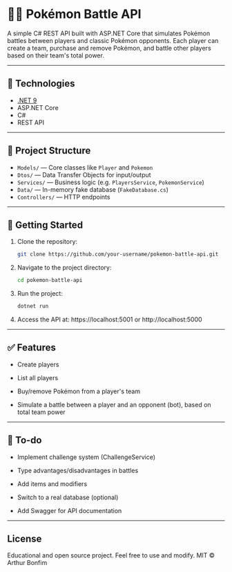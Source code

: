 # 🐱‍👤 Pokémon Battle API

A simple C# REST API built with ASP.NET Core that simulates Pokémon battles between players and classic Pokémon opponents. Each player can create a team, purchase and remove Pokémon, and battle other players based on their team's total power.

---

## 🔧 Technologies

- [.NET 9](https://dotnet.microsoft.com/)
- ASP.NET Core
- C#
- REST API

---

## 📁 Project Structure

- `Models/` — Core classes like `Player` and `Pokemon`
- `Dtos/` — Data Transfer Objects for input/output
- `Services/` — Business logic (e.g. `PlayersService`, `PokemonService`)
- `Data/` — In-memory fake database (`FakeDatabase.cs`)
- `Controllers/` — HTTP endpoints

---

## 🚀 Getting Started

1. Clone the repository:
   ```bash
   git clone https://github.com/your-username/pokemon-battle-api.git
   ```
2. Navigate to the project directory:
   ```bash
   cd pokemon-battle-api
   ```
3. Run the project:
   ```bash
   dotnet run
   ```
4. Access the API at: https://localhost:5001 or http://localhost:5000

---

## ✅ Features

- Create players

- List all players

- Buy/remove Pokémon from a player's team

- Simulate a battle between a player and an opponent (bot), based on total team power

---

## 📌 To-do

- Implement challenge system (ChallengeService)

- Type advantages/disadvantages in battles

- Add items and modifiers

- Switch to a real database (optional)

- Add Swagger for API documentation

---

## License

Educational and open source project. Feel free to use and modify.
MIT © Arthur Bonfim
